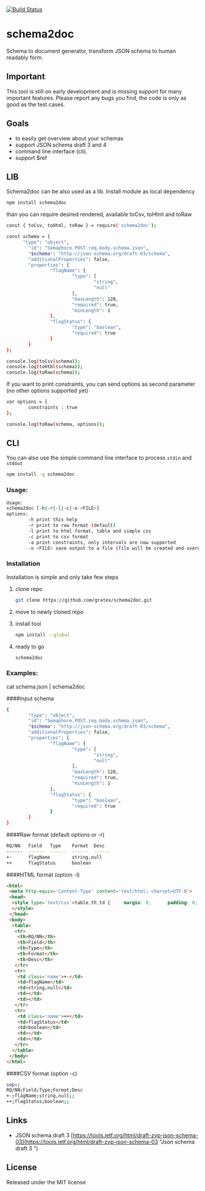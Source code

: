 [![Build Status](https://travis-ci.org/gratex/schema2doc.svg?branch=master)](https://travis-ci.org/gratex/schema2doc)

# schema2doc

Schema to document generator, transform JSON schema to human readably form.

## Important

This tool is still on early development and is missing support for many
important features. Please report any bugs you find, the code is only as good
as the test cases.

## Goals

 - to easily get overview about your schemas
 - support JSON schema draft 3 and 4
 - command line interface (cli).
 - support $ref

## LIB

Schema2doc can be also used as a lib. Install module as local dependency

```sh
npm install schema2doc

```

than you can require desired rendered, available toCsv, toHtml and toRaw

```sh
const { toCsv, toHtml, toRaw } = require('schema2doc');

const schema = {
      "type": "object",
        "id": "Semaphore.POST.req.body.schema.json",
        "$schema": "http://json-schema.org/draft-03/schema",
        "additionalProperties": false,
        "properties": {
                "flagName": {
                        "type": [
                                "string",
                                "null"
                        ],
                        "maxLength": 128,
                        "required": true,
                        "minLength": 1
                },
                "flagStatus": {
                        "type": "boolean",
                        "required": true
                }
        }  
};

console.log(toCsv(schema)); 
console.log(toHtml(schema));
console.log(toRaw(schema));

```

If you want to print constraints, you can send options as second parameter (no other options supported yet)

```sh
var options = {
        constraints : true
};

console.log(toRaw(schema, options));

```


## CLI

You can also use the simple command line interface to process `stdin` and
`stdout`

```sh
npm install -g schema2doc
```

### Usage:

````sh
Usage:
schema2doc [-h|-r|-l|-c|-o <FILE>]
options:
        -h print this help
        -r print to raw format (default)
        -l print to html format, table and simple css
        -c print to csv format
        -a print constraints, only intervals are now supported
        -o <FILE> save output to a file (file will be created and overwritten)
````

### Installation

Installation is simple and only take few steps

1. clone repo

	```sh
	git clone https://github.com/gratex/schema2doc.git
	```

2. move to newly cloned repo

3. install tool

	```sh
	npm install --global
	```

4. ready to go

	```sh
	schema2doc
	```

### Examples:
cat schema.json | schema2doc

####input schema

```sh
{
        "type": "object",
        "id": "Semaphore.POST.req.body.schema.json",
        "$schema": "http://json-schema.org/draft-03/schema",
        "additionalProperties": false,
        "properties": {
                "flagName": {
                        "type": [
                                "string",
                                "null"
                        ],
                        "maxLength": 128,
                        "required": true,
                        "minLength": 1
                },
                "flagStatus": {
                        "type": "boolean",
                        "required": true
                }
        }
}
```

####Raw format (default options or -r)

```sh
RQ/NN   Field   Type    Format  Desc
------  ------  ------  ------  ------
+-      flagName        string,null
++      flagStatus      boolean
```


####HTML format (option -l)

```html
<html>
 <meta http-equiv='Content-Type' content='text/html; charset=UTF-8'>
 <head>
  <style type='text/css'>table,th,td {     margin: 0;      padding: 0;     border: 1px solid black;border-collapse: collapse;}table table {width: 100%;border: 0;}td {vertical-align:top;}td.name {font-weight:bold;color: blue;   width: 150px;}
  </style>
 </head>
 <body>
  <table>
   <tr>
    <th>RQ/NN</th>
    <th>Field</th>
    <th>Type</th>
    <th>Format</th>
    <th>Desc</th>
   </tr>
   <tr>
    <td class='name'>+-</td>
    <td>flagName</td>
    <td>string,null</td>
    <td></td>
    <td></td>
   </tr>
   <tr>
    <td class='name'>++</td>
    <td>flagStatus</td>
    <td>boolean</td>
    <td></td>
    <td></td>
   </tr>
  </table>
 </body>
</html>
```


####CSV format (option -c)

```sh
sep=;
RQ/NN;Field;Type;Format;Desc
+-;flagName;string,null;;
++;flagStatus;boolean;;
```

## Links

 - JSON schema draft 3 [https://tools.ietf.org/html/draft-zyp-json-schema-03](https://tools.ietf.org/html/draft-zyp-json-schema-03 "Json schema draft 3 ")

## License

Released under the MIT license
